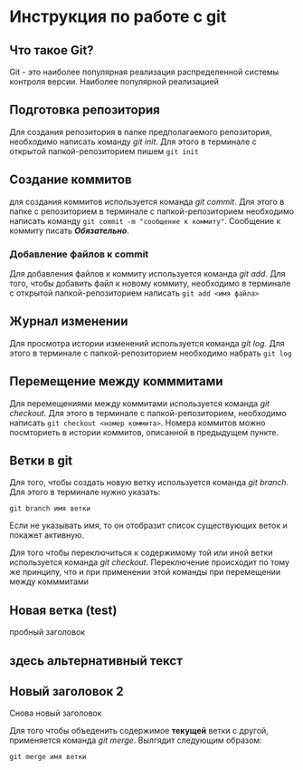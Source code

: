 # Инструкция по работе с git

Что такое Git?
-
Git - это наиболее популярная реализация распределенной системы контроля версии. Наиболее популярной реализацией 

## Подготовка репозитория
Для создания репозитория в папке предполагаемого репозитория, необходимо написать команду *git init*. Для этого в терминале с открытой папкой-репозиторием пишем `git init`

## Создание коммитов
для создания коммитов используется команда *git commit*. Для этого в папке с репозиторием в терминале с папкой-репозиторием необходимо написать команду `git commit -m "сообщение к коммиту"`. Сообщение к коммиту писать ***Обязательно***.

### Добавление файлов к commit
Для добавления файлов к коммиту используется команда *git add*. Для того, чтобы добавить файл к новому коммиту, необходимо в терминале с открытой папкой-репозиторием написать `git add <имя файла>`

Журнал изменении
-
Для просмотра истории изменений используется команда *git log*. Для этого в терминале с папкой-репозиторием необходимо набрать `git log`

## Перемещение между комммитами
Для перемещениями между коммитами используется команда *git checkout*. Для этого в терминале с папкой-репозиторием, необходимо написать `git checkout <номер коммита>`. Номера коммитов можно посмториеть в истории коммитов, описанной в предыдущем пункте.

Ветки в git
-
Для того, чтобы создать новую ветку используется команда *git branch*. Для этого в терминале нужно указать:

    git branch имя ветки

Если не указывать имя, то он отобразит список существующих веток и покажет активную.

Для того чтобы переключиться к содержимому той или иной ветки используется команда *git checkout*. Переключение происходит по тому же принципу, что и при применении этой команды при перемещении между комммитами

Новая ветка (test)
-
пробный заголовок
## здесь альтернативный текст

## Новый заголовок 2
Снова новый заголовок

Для того чтобы объеденить содержимое **текущей** ветки с другой, применяется команда *git merge*. Вылгядит следующим образом:

    git merge имя ветки

